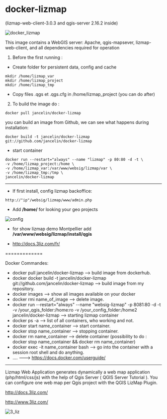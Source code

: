 docker-lizmap 
=============

(lizmap-web-client-3.0.3 and qgis-server 2.16.2 inside)

![docker_lizmap](https://cloud.githubusercontent.com/assets/6421175/4627293/b7a0a594-5389-11e4-909b-916039a16981.png)


This image contains a WebGIS server: 
Apache, qgis-mapsever, lizmap-web-client, and all dependencies required for operation


1. Before the first running :  

* Create folder for persistent data, config and cache
```
mkdir /home/lizmap_var
mkdir /home/lizmap_project 
mkdir /home/lizmap_tmp
```

* Copy files .qgs et .qgs.cfg in /home/lizmap_project (you can do after)


2. To build the image do :

```		
docker pull jancelin/docker-lizmap 		
```		

 you can build an image from Github, we can see what happens during installation:

```
docker build -t jancelin/docker-lizmap git://github.com/jancelin/docker-lizmap
```

* start container

 ``` 
 docker run --restart="always" --name "lizmap" -p 80:80 -d -t \
 -v /home/lizmap_project:/home \
 -v /home/lizmap_var:/var/www/websig/lizmap/var \
 -v /home/lizmap_tmp:/tmp \
 jancelin/docker-lizmap 
 ``` 

____________________________________________________________________________________

* If first install, config lizmap backoffice:

```
http://"ip"/websig/lizmap/www/admin.php
```

* Add **/home/** for looking your geo projects

![config](https://cloud.githubusercontent.com/assets/6421175/11306233/e945f342-8fb0-11e5-9906-4010b9398ef1.png)


* for show lizmap demo Montpellier add **/var/www/websig/lizmap/install/qgis**

* http://docs.3liz.com/fr/ 



=============


Docker Commandes:

* docker pull jancelin/docker-lizmap --> build image from dockerhub.
* docker docker build -t jancelin/docker-lizmap git://github.com/jancelin/docker-lizmap --> build image from my repository.
* docker images --> show all images available on your docker
* docker rmi name_of_image --> delete image.
* docker run --restart="always" --name "websig-lizmap" -p 8081:80 -d -t -v /your_qgis_folder:/home:ro -v /your_config_folder:/home2 jancelin/docker-lizmap --> starting lizmap container
* docker ps -a --> list of all containers, who working and not.
* docker start name_container --> start container.
* docker stop name_container --> stopping container.
* docker rm name_container --> delete container (possibility to do : docker stop name_container && docker rm name_container)
* docker exec -it name_container bash --> go into the container with a session root shell and do anything.
* .... ---> https://docs.docker.com/userguide/
____________________________________________________________________________________

Lizmap Web Application generates dynamically a web map application (php/html/css/js) with the help of Qgis Server ( QGIS Server Tutorial ). You can configure one web map per Qgis project with the QGIS LizMap Plugin.

http://docs.3liz.com/

http://www.3liz.com/

![3_liz](http://www.3liz.com/assets/img/architecture.png)

